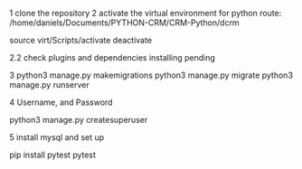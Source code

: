 1 clone the repository
2 activate the virtual environment for python 
 route: /home/daniels/Documents/PYTHON-CRM/CRM-Python/dcrm

 source virt/Scripts/activate
 deactivate

2.2 check plugins and dependencies installing pending 

3
python3 manage.py makemigrations
python3 manage.py migrate
python3 manage.py runserver


4 Username, and Password

python3 manage.py createsuperuser


5 install mysql and set up


pip install pytest
pytest